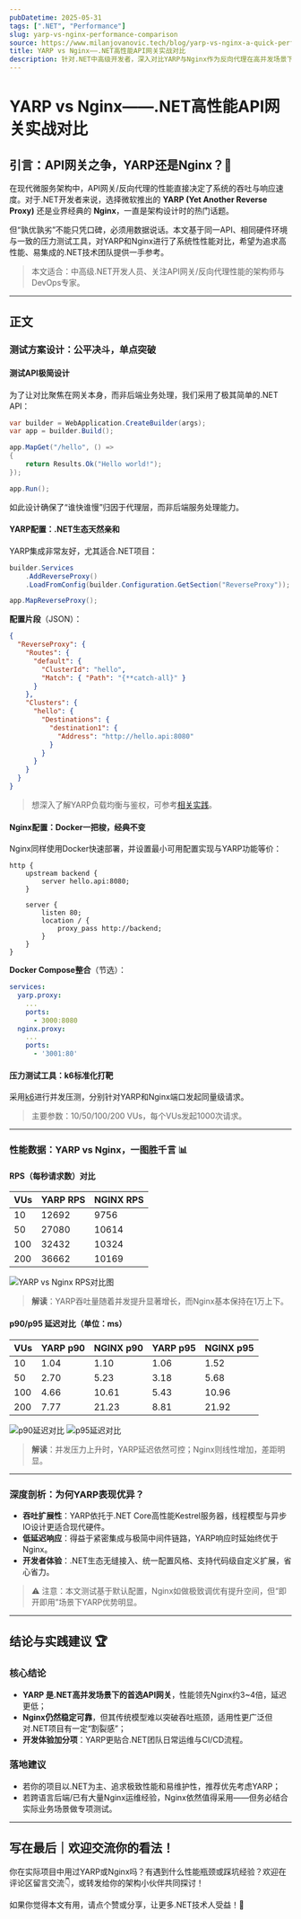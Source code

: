 ```yaml
---
pubDatetime: 2025-05-31
tags: [".NET", "Performance"]
slug: yarp-vs-nginx-performance-comparison
source: https://www.milanjovanovic.tech/blog/yarp-vs-nginx-a-quick-performance-comparison
title: YARP vs Nginx——.NET高性能API网关实战对比
description: 针对.NET中高级开发者，深入对比YARP与Nginx作为反向代理在高并发场景下的性能表现，助你科学选型API网关。
---
```


# YARP vs Nginx——.NET高性能API网关实战对比

## 引言：API网关之争，YARP还是Nginx？🤔

在现代微服务架构中，API网关/反向代理的性能直接决定了系统的吞吐与响应速度。对于.NET开发者来说，选择微软推出的 **YARP (Yet Another Reverse Proxy)** 还是业界经典的 **Nginx**，一直是架构设计时的热门话题。

但“孰优孰劣”不能只凭口碑，必须用数据说话。本文基于同一API、相同硬件环境与一致的压力测试工具，对YARP和Nginx进行了系统性性能对比，希望为追求高性能、易集成的.NET技术团队提供一手参考。

> 本文适合：中高级.NET开发人员、关注API网关/反向代理性能的架构师与DevOps专家。

---

## 正文

### 测试方案设计：公平决斗，单点突破

#### 测试API极简设计

为了让对比聚焦在网关本身，而非后端业务处理，我们采用了极其简单的.NET API：

```csharp
var builder = WebApplication.CreateBuilder(args);
var app = builder.Build();

app.MapGet("/hello", () =>
{
    return Results.Ok("Hello world!");
});

app.Run();
```

如此设计确保了“谁快谁慢”归因于代理层，而非后端服务处理能力。

#### YARP配置：.NET生态天然亲和

YARP集成非常友好，尤其适合.NET项目：

```csharp
builder.Services
    .AddReverseProxy()
    .LoadFromConfig(builder.Configuration.GetSection("ReverseProxy"));

app.MapReverseProxy();
```

**配置片段**（JSON）：

```json
{
  "ReverseProxy": {
    "Routes": {
      "default": {
        "ClusterId": "hello",
        "Match": { "Path": "{**catch-all}" }
      }
    },
    "Clusters": {
      "hello": {
        "Destinations": {
          "destination1": {
            "Address": "http://hello.api:8080"
          }
        }
      }
    }
  }
}
```

> 想深入了解YARP负载均衡与鉴权，可参考[相关实践](https://www.milanjovanovic.tech/blog/horizontally-scaling-aspnetcore-apis-with-yarp-load-balancing)。

#### Nginx配置：Docker一把梭，经典不变

Nginx同样使用Docker快速部署，并设置最小可用配置实现与YARP功能等价：

```nginx
http {
    upstream backend {
        server hello.api:8080;
    }

    server {
        listen 80;
        location / {
            proxy_pass http://backend;
        }
    }
}
```

**Docker Compose整合**（节选）：

```yaml
services:
  yarp.proxy:
    ...
    ports:
      - 3000:8080
  nginx.proxy:
    ...
    ports:
      - '3001:80'
```

#### 压力测试工具：k6标准化打靶

采用[k6](https://k6.io/)进行并发压测，分别针对YARP和Nginx端口发起同量级请求。

> 主要参数：10/50/100/200 VUs，每个VUs发起1000次请求。

---

### 性能数据：YARP vs Nginx，一图胜千言 📊

#### RPS（每秒请求数）对比

| VUs | YARP RPS | NGINX RPS |
| --- | -------- | --------- |
| 10  | 12692    | 9756      |
| 50  | 27080    | 10614     |
| 100 | 32432    | 10324     |
| 200 | 36662    | 10169     |

![YARP vs Nginx RPS对比图](https://www.milanjovanovic.tech/blogs/mnw_144/rps_comparison.png?imwidth=3840)

> **解读**：YARP吞吐量随着并发提升显著增长，而Nginx基本保持在1万上下。

#### p90/p95 延迟对比（单位：ms）

| VUs | YARP p90 | NGINX p90 | YARP p95 | NGINX p95 |
| --- | -------- | --------- | -------- | --------- |
| 10  | 1.04     | 1.10      | 1.06     | 1.52      |
| 50  | 2.70     | 5.23      | 3.18     | 5.68      |
| 100 | 4.66     | 10.61     | 5.43     | 10.96     |
| 200 | 7.77     | 21.23     | 8.81     | 21.92     |

![p90延迟对比](https://www.milanjovanovic.tech/blogs/mnw_144/p90_comparison.png?imwidth=3840)
![p95延迟对比](https://www.milanjovanovic.tech/blogs/mnw_144/p95_comparison.png?imwidth=3840)

> **解读**：并发压力上升时，YARP延迟依然可控；Nginx则线性增加，差距明显。

---

### 深度剖析：为何YARP表现优异？

- **吞吐扩展性**：YARP依托于.NET Core高性能Kestrel服务器，线程模型与异步IO设计更适合现代硬件。
- **低延迟响应**：得益于紧密集成与极简中间件链路，YARP响应时延始终优于Nginx。
- **开发者体验**：.NET生态无缝接入、统一配置风格、支持代码级自定义扩展，省心省力。

> ⚠️ 注意：本文测试基于默认配置，Nginx如做极致调优有提升空间，但“即开即用”场景下YARP优势明显。

---

## 结论与实践建议 🏆

### 核心结论

- **YARP 是.NET高并发场景下的首选API网关**，性能领先Nginx约3~4倍，延迟更低；
- **Nginx仍然稳定可靠**，但其传统模型难以突破吞吐瓶颈，适用性更广泛但对.NET项目有一定“割裂感”；
- **开发体验加分项**：YARP更贴合.NET团队日常运维与CI/CD流程。

### 落地建议

- 若你的项目以.NET为主、追求极致性能和易维护性，推荐优先考虑YARP；
- 若跨语言后端/已有大量Nginx运维经验，Nginx依然值得采用——但务必结合实际业务场景做专项测试。

---

## 写在最后｜欢迎交流你的看法！

你在实际项目中用过YARP或Nginx吗？有遇到什么性能瓶颈或踩坑经验？欢迎在评论区留言交流👇，或转发给你的架构小伙伴共同探讨！

如果你觉得本文有用，请点个赞或分享，让更多.NET技术人受益！🚀
